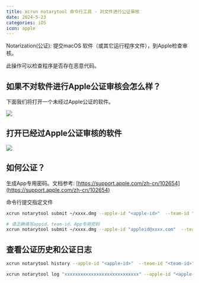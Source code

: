 ```yaml
---
title: xcrun notarytool 命令行工具 - 对文件进行公证审核
date: 2024-5-23
categories: iOS
icon: apple
---
```


Notarization(公证): 提交macOS 软件（或其它运行程序文件），到Apple检查审核。

此操作可以检查程序是否存在恶意代码。

## 如果不对软件进行Apple公证审核会怎么样？

下面我们将打开一个未经过Apple公证的软件。

![](/images/xcrun-notarytool-open-2.jpg)

## 打开已经过Apple公证审核的软件

![](/images/xcrun-notarytool-open-1.jpg)

## 如何公证？

生成App专用密码。文档参考: [https://support.apple.com/zh-cn/102654](https://support.apple.com/zh-cn/102654)

命令行提交指定文件

```bash
xcrun notarytool submit ~/xxxx.dmg --apple-id "<apple-id>"  --team-id "<team-id>" --password "<passwd>"

# 请正确填写appid、team-id、App专用密码
xcrun notarytool submit ~/xxxx.dmg --apple-id "appleid@xxxx.com"  --team-id "YQXXXXXXXX" --password "fajy-xxxx-xxxx-xxxx"
```

## 查看公证历史和公证日志

```bash
xcrun notarytool history --apple-id "<apple-id>"  --team-id "<team-id>"  --password "<passwd>"

xcrun notarytool log "xxxxxxxxxxxxxxxxxxxxxxxxxxxx" --apple-id "<apple-id>"  --team-id "<team-id>"  --password "<passwd>"
```